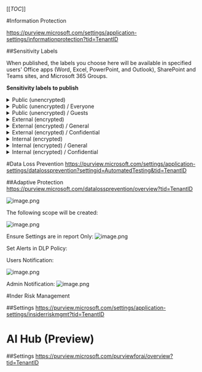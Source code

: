 [[_TOC_]]


#Information Protection

https://purview.microsoft.com/settings/application-settings/informationprotection?tid=TenantID

##Sensitivity Labels

When published, the labels you choose here will be available in specified users' Office apps (Word, Excel, PowerPoint, and Outlook), SharePoint and Teams sites, and Microsoft 365 Groups.​

**Sensitivity labels to publish**
<details>
<summary>Public (unencrypted)</summary>


Define the scope for this label and select **Items**:
- [X] Files
- [X] Emails

Configure **Privacy** > **Access control, and other settings to protect labeled Teams, Microsoft 365 Groups, and SharePoint sites** and select:
- [X] Groups & sites

Configure **Protection settings** that will be enforced when the label is applied to items in Microsoft 365 and select:
- [X] Control Access
- [ ] Apply content marking
- [ ] Protect Teams meetings and chats

Configure **Access control**. If the user applying the label has the correct usage rights or role, any existing access control settings will be removed from the item. 
- [X] Remove access control settings if already applied to items

Configure **Auto-labeling for files and emails** and uncheck:
- [ ] Auto-labeling for files and emails

**Define protection settings for groups and sites** and select:
- [X] Privacy and external user access
- [X] External sharing and conditional access
- [ ] Private teams discoverability and shared channel settings

**Define privacy and external user access settings** and select **Public**
For **External user access**, select:
- [X] Let Microsoft 365 Group owners add people outside your organization to the group as guests.

**Define external sharing and conditional access settings** 
Control who can share SharePoint content with people outside your organization and decide whether users can access labeled sites from unmanaged devices.​

Content can be shared with:
- [X] Anyone
For unmanaged devices configure app enforced restrictions:
- [X] Allow full access from desktop apps, mobile apps, and the web

</details>

<details>
<summary>Public (unencrypted) / Everyone </summary>

![image.png](/.attachments/image-1193c677-b7c1-49b8-9eca-8270e12303f9.png)

Define the scope for this label and select **Items**:
- [X] Files
- [X] Emails
- [X] Meetings

Configure **Protection settings** that will be enforced when the label is applied to items in Microsoft 365 and select:
- [X] Control Access
- [ ] Apply content marking
- [ ] Protect Teams meetings and chats

Configure **Access control**. Use encryption capabilities to control who can access labeled items. Depending on the scope you specified, items can include emails, Office, Fabric and Power BI files, and meeting invites.
- [ ] Remove access control settings if already applied to items
- [X] Configure access control settings

Assign permissions now or let users decide? Select **Assign permissions now**
User access to content expires, select **Never**
Allow offline access, select **Always**

Apply permissions:
AuthenticatedUsers > Co-Author

</details>

<details>
<summary>Public (unencrypted) / Guests </summary>

![image.png](/.attachments/image-305f3c4f-d175-4347-bb2f-06c28a554ef1.png)

Define the scope for this label and select **Items**:
- [X] Files
- [X] Emails
- [X] Meetings

Configure **Protection settings** that will be enforced when the label is applied to items in Microsoft 365 and select:
- [X] Control Access
- [ ] Apply content marking
- [ ] Protect Teams meetings and chats

Configure **Access control**. Use encryption capabilities to control who can access labeled items. Depending on the scope you specified, items can include emails, Office, Fabric and Power BI files, and meeting invites.
- [ ] Remove access control settings if already applied to items
- [X] Configure access control settings

Assign permissions now or let users decide? Select **Assign permissions now**
User access to content expires, select **A number of days after label is applied** > 90 days
Allow offline access, select **Never**

Apply permissions:
AuthenticatedUsers > Co-Author

</details>

 

<details>
<summary>External (encrypted)</summary>

![image.png](/.attachments/image-0eb23ae5-a957-409c-ab42-81e34d282638.png)

Define the scope for this label and select **Items**:
- [X] Files
- [X] Emails

Configure **Privacy** > **Access control, and other settings to protect labeled Teams, Microsoft 365 Groups, and SharePoint sites** and select:
- [X] Groups & sites

Configure **Protection settings** that will be enforced when the label is applied to items in Microsoft 365 and select:
- [X] Control Access
- [ ] Apply content marking
- [ ] Protect Teams meetings and chats

Configure **Access control**. Use encryption capabilities to control who can access labeled items. Depending on the scope you specified, items can include emails, Office, Fabric and Power BI files, and meeting invites.
- [ ] Remove access control settings if already applied to items
- [X] Configure access control settings

Assign permissions now or let users decide? Select **Assign permissions now**
User access to content expires, select **Never**
Allow offline access, select **Never**

Apply permissions:
AuthenticatedUsers > Co-Author

Configure **Auto-labeling for files and emails** and uncheck:
- [ ] Auto-labeling for files and emails

**Define protection settings for groups and sites** and select:
- [X] Privacy and external user access
- [X] External sharing and conditional access
- [ ] Private teams discoverability and shared channel settings

**Define privacy and external user access settings** and select **Private**
For **External user access**, select:
- [X] Let Microsoft 365 Group owners add people outside your organization to the group as guests.

**Define external sharing and conditional access settings** 
Control who can share SharePoint content with people outside your organization and decide whether users can access labeled sites from unmanaged devices.​

Content can be shared with:
- [X] New and existing guests
For unmanaged devices configure app enforced restrictions:
- [X] Allow limited, web-only access

</details>

<details>
<summary>External (encrypted) / General</summary>

![image.png](/.attachments/image-305f3c4f-d175-4347-bb2f-06c28a554ef1.png)

Define the scope for this label and select **Items**:
- [X] Files
- [X] Emails
- [X] Meetings

Configure **Protection settings** that will be enforced when the label is applied to items in Microsoft 365 and select:
- [X] Control Access
- [ ] Apply content marking
- [ ] Protect Teams meetings and chats

Configure **Access control**. Use encryption capabilities to control who can access labeled items. Depending on the scope you specified, items can include emails, Office, Fabric and Power BI files, and meeting invites.
- [ ] Remove access control settings if already applied to items
- [X] Configure access control settings

Assign permissions now or let users decide? Select **Assign permissions now**
User access to content expires, select **A number of days after label is applied** > 14 days
Allow offline access, select **Never**

Apply permissions:
AuthenticatedUsers > Viewer
*.onmicrosoft.com > Reviewer

</details>


<details>
<summary>External (encrypted) / Confidential</summary>

![image.png](/.attachments/image-305f3c4f-d175-4347-bb2f-06c28a554ef1.png)

Define the scope for this label and select **Items**:
- [X] Files
- [X] Emails
- [X] Meetings

Configure **Protection settings** that will be enforced when the label is applied to items in Microsoft 365 and select:
- [X] Control Access
- [ ] Apply content marking
- [ ] Protect Teams meetings and chats

Configure **Access control**. Use encryption capabilities to control who can access labeled items. Depending on the scope you specified, items can include emails, Office, Fabric and Power BI files, and meeting invites.
- [ ] Remove access control settings if already applied to items
- [X] Configure access control settings

Assign permissions now or let users decide? Select **Assign permissions now**
User access to content expires, select **A number of days after label is applied** > 14 days
Allow offline access, select **Never**

Apply permissions:
AuthenticatedUsers > Viewer
*.onmicrosoft.com > Reviewer

</details>

<details>
<summary>Internal (encrypted)</summary>

![image.png](/.attachments/image-0eb23ae5-a957-409c-ab42-81e34d282638.png)

Define the scope for this label and select **Items**:
- [X] Files
- [X] Emails

Configure **Privacy** > **Access control, and other settings to protect labeled Teams, Microsoft 365 Groups, and SharePoint sites** and select:
- [X] Groups & sites

Configure **Protection settings** that will be enforced when the label is applied to items in Microsoft 365 and select:
- [X] Control Access
- [ ] Apply content marking
- [ ] Protect Teams meetings and chats

Configure **Access control**. Use encryption capabilities to control who can access labeled items. Depending on the scope you specified, items can include emails, Office, Fabric and Power BI files, and meeting invites.
- [ ] Remove access control settings if already applied to items
- [X] Configure access control settings

Assign permissions now or let users decide? Select **Assign permissions now**
User access to content expires, select **Never**
Allow offline access, select **Always**

Apply permissions:
AuthenticatedUsers > Co-Author

Configure **Auto-labeling for files and emails** and uncheck:
- [ ] Auto-labeling for files and emails

**Define protection settings for groups and sites** and select:
- [X] Privacy and external user access
- [X] External sharing and conditional access
- [ ] Private teams discoverability and shared channel settings

**Define privacy and external user access settings** and select **Private**
For **External user access**, select:
- [X] Let Microsoft 365 Group owners add people outside your organization to the group as guests.

**Define external sharing and conditional access settings** 
Control who can share SharePoint content with people outside your organization and decide whether users can access labeled sites from unmanaged devices.​

Content can be shared with:
- [X] New and existing guests
For unmanaged devices configure app enforced restrictions:
- [X] Allow limited, web-only access

</details>

<details>
<summary>Internal (encrypted) / General</summary>

![image.png](/.attachments/image-305f3c4f-d175-4347-bb2f-06c28a554ef1.png)

Define the scope for this label and select **Items**:
- [X] Files
- [X] Emails
- [X] Meetings

Configure **Protection settings** that will be enforced when the label is applied to items in Microsoft 365 and select:
- [X] Control Access
- [ ] Apply content marking
- [ ] Protect Teams meetings and chats

Configure **Access control**. Use encryption capabilities to control who can access labeled items. Depending on the scope you specified, items can include emails, Office, Fabric and Power BI files, and meeting invites.
- [ ] Remove access control settings if already applied to items
- [X] Configure access control settings

Assign permissions now or let users decide? Select **Assign permissions now**
User access to content expires, select **Never**
Allow offline access, select **Always**

Apply permissions:
*.onmicrosoft.com > Co-Owner

</details>

<details>
<summary>Internal (encrypted) / Confidential</summary>

![image.png](/.attachments/image-305f3c4f-d175-4347-bb2f-06c28a554ef1.png)

Define the scope for this label and select **Items**:
- [X] Files
- [X] Emails
- [X] Meetings

Configure **Protection settings** that will be enforced when the label is applied to items in Microsoft 365 and select:
- [X] Control Access
- [ ] Apply content marking
- [ ] Protect Teams meetings and chats

Configure **Access control**. Use encryption capabilities to control who can access labeled items. Depending on the scope you specified, items can include emails, Office, Fabric and Power BI files, and meeting invites.
- [ ] Remove access control settings if already applied to items
- [X] Configure access control settings

Assign permissions now or let users decide? Select **Assign permissions now**
User access to content expires, select **Never**
Allow offline access, select **Always**

Apply permissions:
*.onmicrosoft.com > Co-Owner

</details>

#Data Loss Prevention
https://purview.microsoft.com/settings/application-settings/datalossprevention?settingid=AutomatedTesting&tid=TenantID

##Adaptive Protection
https://purview.microsoft.com/datalossprevention/overview?tid=TenantID

![image.png](/.attachments/image-773c7308-028a-472c-8ef0-71205b800e47.png)

The following scope will be created:

![image.png](/.attachments/image-b783e130-b6c9-47e4-bbd8-3e71d65c76ac.png)

Ensure Settings are in report Only:
![image.png](/.attachments/image-e02bacc9-fa8c-4c67-92a5-b61b010ff2af.png) 

Set Alerts in DLP Policy:

Users Notification:

![image.png](/.attachments/image-824a87f9-4497-41cf-88dd-42ec23a89551.png)

Admin Notification:
![image.png](/.attachments/image-b3b3e9ba-610d-4bc0-9024-02cf9bb1d6dd.png)

#Inder Risk Management

##Settings
https://purview.microsoft.com/settings/application-settings/insiderriskmgmt?tid=TenantID

# AI Hub (Preview)
##Settings
https://purview.microsoft.com/purviewforai/overview?tid=TenantID
